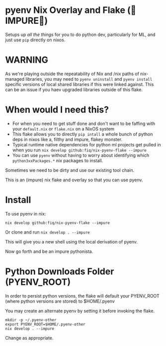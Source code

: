 # pyenv Nix Overlay and Flake (👹IMPURE🐍)

Setups up _all the things_ for you to do python dev, particularly for ML, and just use `pip` directly on nixos.

# WARNING

As we're playing outside the repeatability of Nix and /nix paths of nix-managed libraries, you may need to 
`pyenv uninstall` and `pyenv install` specific versions of local shared libraries if this were linked against. 
This can be an issue if you haev upgraded libraries outside of this flake.

# When would I need this?

- For when you need to get stuff done and don't want to be faffing with your `default.nix` or `flake.nix` on a NixOS system
- This flake allows you to directly `pip intall` a whole bunch of python deps in nixos like a, filthy and impure, flakey monster.
- Typical runtime native dependencies for python ml projects get pulled in when you run `nix develop github:fiq/nix-pyenv-flake --impure`
- You can use `pyenv` without having to worry about identifying which `python3xxPackages.*` nix packages to install. 

Sometimes we need to be dirty and use our existing tool chain.

This is an (impure) nix flake and overlay so that you can use pyenv.

# Install

To use pyenv in nix:

```
nix develop github:fiq/nix-pyenv-flake --impure
```

Or clone and run `nix develop . --impure`

This will give you a new shell using the local derivation of pyenv.

Now go forth and be an impure pythonista.

# Python Downloads Folder (PYENV_ROOT)

In order to persist python versions, the flake will default your PYENV_ROOT (where python versions are stored)
to $HOME/.pyenv 

You may create an alternate pyenv by setting it before invoking the flake.

```
mkdir -p ~/.pyenv-other
export PYENV_ROOT=$HOME/.pyenv-other
nix develop . --impure

```

Change as appropriate.

